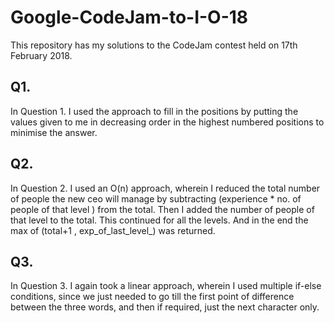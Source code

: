 # Google-CodeJam-to-I-O-18
This repository has my solutions to the CodeJam contest held on 17th February 2018.

## Q1. 
In Question 1. I used the approach to fill in the positions by putting the values given to me in decreasing order in the highest numbered positions to minimise the answer.

## Q2.
In Question 2. I used an O(n) approach, wherein I reduced the total number of people the new ceo will manage by subtracting (experience * no. of people of that level ) from the total. Then I added the number of people of that level to the total. 
This continued for all the levels. 
And in the end the max of (total+1 , exp_of_last_level_) was returned.  
## Q3. 
In Question 3. I again took a linear approach, wherein I used multiple if-else conditions, since we just needed to go till the first point of difference between the three words, and then if required, just the next character only. 
